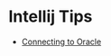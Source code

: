 # Intellij Tips

- [Connecting to Oracle](https://www.jetbrains.com/help/idea/connecting-to-a-database.html#oracle)
